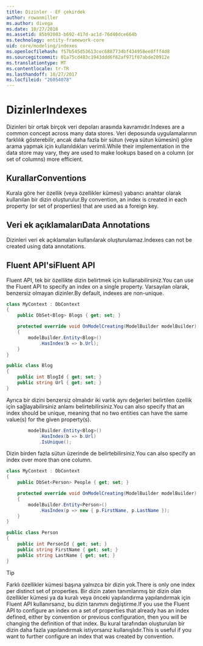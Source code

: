 ```yaml
---
title: Dizinler - EF çekirdek
author: rowanmiller
ms.author: divega
ms.date: 10/27/2016
ms.assetid: 85b92003-b692-417d-ac1d-76d40dce664b
ms.technology: entity-framework-core
uid: core/modeling/indexes
ms.openlocfilehash: f57b545d53613cec6887734bf434958ee8fff4d8
ms.sourcegitcommit: 01a75cd483c1943ddd6f82af971f07abde20912e
ms.translationtype: MT
ms.contentlocale: tr-TR
ms.lasthandoff: 10/27/2017
ms.locfileid: "26054078"
---
```

# <a name="indexes"></a><span data-ttu-id="b1d2e-102">Dizinler</span><span class="sxs-lookup"><span data-stu-id="b1d2e-102">Indexes</span></span>

<span data-ttu-id="b1d2e-103">Dizinleri bir ortak birçok veri depoları arasında kavramıdır.</span><span class="sxs-lookup"><span data-stu-id="b1d2e-103">Indexes are a common concept across many data stores.</span></span> <span data-ttu-id="b1d2e-104">Veri deposunda uygulamalarının farklılık gösterebilir, ancak daha fazla bir sütun (veya sütun kümesini) göre arama yapmak için kullanıldıkları verimli.</span><span class="sxs-lookup"><span data-stu-id="b1d2e-104">While their implementation in the data store may vary, they are used to make lookups based on a column (or set of columns) more efficient.</span></span>

## <a name="conventions"></a><span data-ttu-id="b1d2e-105">Kurallar</span><span class="sxs-lookup"><span data-stu-id="b1d2e-105">Conventions</span></span>

<span data-ttu-id="b1d2e-106">Kurala göre her özellik (veya özellikler kümesi) yabancı anahtar olarak kullanılan bir dizin oluşturulur.</span><span class="sxs-lookup"><span data-stu-id="b1d2e-106">By convention, an index is created in each property (or set of properties) that are used as a foreign key.</span></span>

## <a name="data-annotations"></a><span data-ttu-id="b1d2e-107">Veri ek açıklamaları</span><span class="sxs-lookup"><span data-stu-id="b1d2e-107">Data Annotations</span></span>

<span data-ttu-id="b1d2e-108">Dizinleri veri ek açıklamaları kullanılarak oluşturulamaz.</span><span class="sxs-lookup"><span data-stu-id="b1d2e-108">Indexes can not be created using data annotations.</span></span>

## <a name="fluent-api"></a><span data-ttu-id="b1d2e-109">Fluent API'si</span><span class="sxs-lookup"><span data-stu-id="b1d2e-109">Fluent API</span></span>

<span data-ttu-id="b1d2e-110">Fluent API, tek bir özellikte dizin belirtmek için kullanabilirsiniz.</span><span class="sxs-lookup"><span data-stu-id="b1d2e-110">You can use the Fluent API to specify an index on a single property.</span></span> <span data-ttu-id="b1d2e-111">Varsayılan olarak, benzersiz olmayan dizinler.</span><span class="sxs-lookup"><span data-stu-id="b1d2e-111">By default, indexes are non-unique.</span></span>

<!-- [!code-csharp[Main](samples/core/Modeling/FluentAPI/Samples/Index.cs?highlight=7,8)] -->
``` csharp
class MyContext : DbContext
{
    public DbSet<Blog> Blogs { get; set; }

    protected override void OnModelCreating(ModelBuilder modelBuilder)
    {
        modelBuilder.Entity<Blog>()
            .HasIndex(b => b.Url);
    }
}

public class Blog
{
    public int BlogId { get; set; }
    public string Url { get; set; }
}
```

<span data-ttu-id="b1d2e-112">Ayrıca bir dizini benzersiz olmalıdır iki varlık aynı değerleri belirtilen özellik için sağlayabilirsiniz anlamı belirtebilirsiniz.</span><span class="sxs-lookup"><span data-stu-id="b1d2e-112">You can also specify that an index should be unique, meaning that no two entities can have the same value(s) for the given property(s).</span></span>

<!-- [!code-csharp[Main](samples/core/Modeling/FluentAPI/Samples/IndexUnique.cs?highlight=3)] -->
``` csharp
        modelBuilder.Entity<Blog>()
            .HasIndex(b => b.Url)
            .IsUnique();
```

<span data-ttu-id="b1d2e-113">Dizin birden fazla sütun üzerinde de belirtebilirsiniz.</span><span class="sxs-lookup"><span data-stu-id="b1d2e-113">You can also specify an index over more than one column.</span></span>

<!-- [!code-csharp[Main](samples/core/Modeling/FluentAPI/Samples/IndexComposite.cs?highlight=7,8)] -->
``` csharp
class MyContext : DbContext
{
    public DbSet<Person> People { get; set; }

    protected override void OnModelCreating(ModelBuilder modelBuilder)
    {
        modelBuilder.Entity<Person>()
            .HasIndex(p => new { p.FirstName, p.LastName });
    }
}

public class Person
{
    public int PersonId { get; set; }
    public string FirstName { get; set; }
    public string LastName { get; set; }
}
```

> [!TIP]  
> <span data-ttu-id="b1d2e-114">Farklı özellikler kümesi başına yalnızca bir dizin yok.</span><span class="sxs-lookup"><span data-stu-id="b1d2e-114">There is only one index per distinct set of properties.</span></span> <span data-ttu-id="b1d2e-115">Bir dizin zaten tanımlanmış bir dizin olan özellikler kümesi ya da kuralı veya önceki yapılandırma yapılandırmak için Fluent API kullanırsanız, bu dizin tanımını değiştirme.</span><span class="sxs-lookup"><span data-stu-id="b1d2e-115">If you use the Fluent API to configure an index on a set of properties that already has an index defined, either by convention or previous configuration, then you will be changing the definition of that index.</span></span> <span data-ttu-id="b1d2e-116">Bu kural tarafından oluşturulan bir dizin daha fazla yapılandırmak istiyorsanız kullanışlıdır.</span><span class="sxs-lookup"><span data-stu-id="b1d2e-116">This is useful if you want to further configure an index that was created by convention.</span></span>
